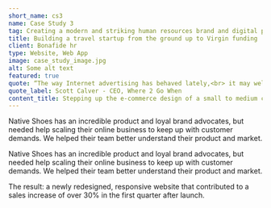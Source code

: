 ```yaml
---
short_name: cs3
name: Case Study 3
tag: Creating a modern and striking human resources brand and digital platform from conception to open business.
title: Building a travel startup from the ground up to Virgin funding
client: Bonafide hr
type: Website, Web App
image: case_study_image.jpg
alt: Some alt text
featured: true
quote: “The way Internet advertising has behaved lately,<br> it may well take 50 years to get there.”
quote_label: Scott Calver - CEO, Where 2 Go When
content_title: Stepping up the e-commerce design of a small to medium company.
---
```

<p class="mb-4">Native Shoes has an incredible product and loyal brand advocates, but needed help scaling their online business to keep up with customer demands. We helped their team better understand their product and market.</p>
<p class="mb-4">Native Shoes has an incredible product and loyal brand advocates, but needed help scaling their online business to keep up with customer demands. We helped their team better understand their product and market.</p>
<p>The result: a newly redesigned, responsive website that contributed to a sales increase of over 30% in the first quarter after launch.</p>
